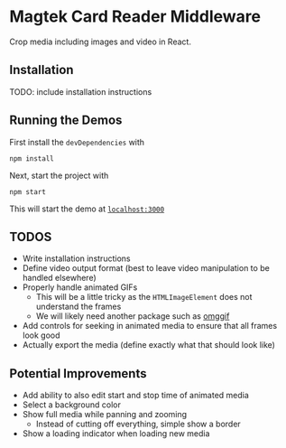 # Magtek Card Reader Middleware
Crop media including images and video in React.

## Installation

TODO: include installation instructions

## Running the Demos

First install the `devDependencies` with

```
npm install
```

Next, start the project with

```
npm start
```

This will start the demo at [`localhost:3000`](http://localhost:3000)

## TODOS

- Write installation instructions
- Define video output format (best to leave video manipulation to be handled elsewhere)
- Properly handle animated GIFs
  - This will be a little tricky as the `HTMLImageElement` does not understand the frames
  - We will likely need another package such as [omggif](https://www.npmjs.com/package/omggif)
- Add controls for seeking in animated media to ensure that all frames look good
- Actually export the media (define exactly what that should look like)

## Potential Improvements

- Add ability to also edit start and stop time of animated media
- Select a background color
- Show full media while panning and zooming
  - Instead of cutting off everything, simple show a border
- Show a loading indicator when loading new media
